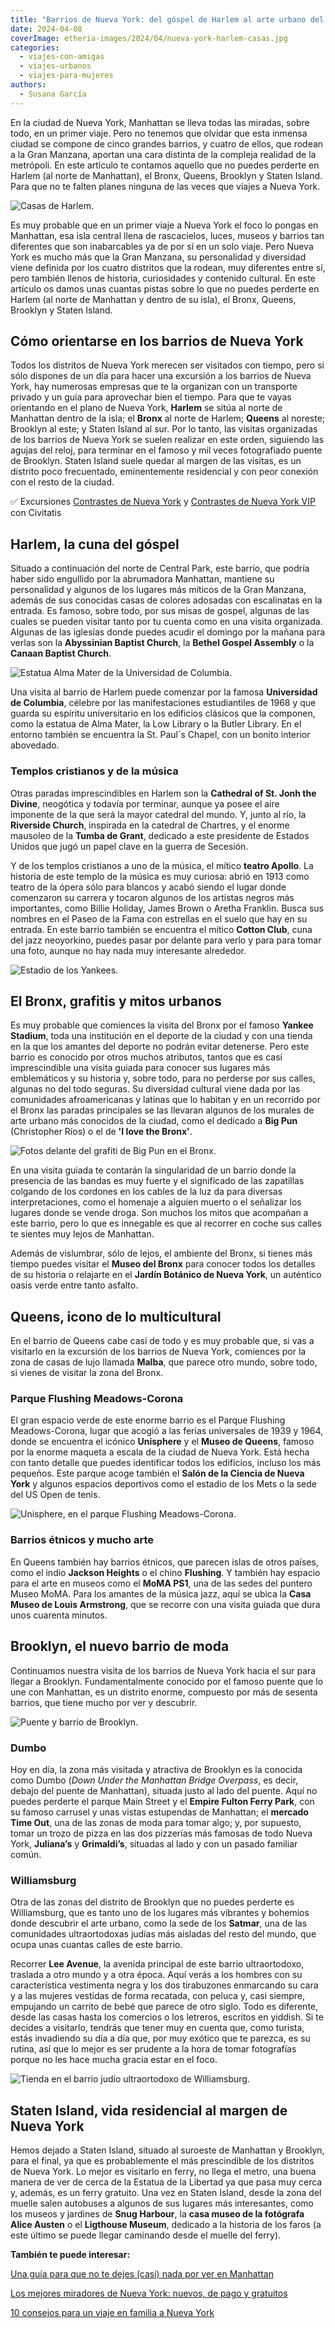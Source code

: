 ```yaml
---
title: "Barrios de Nueva York: del góspel de Harlem al arte urbano del Bronx y a los lugares de moda de Brooklyn"
date: 2024-04-08
coverImage: etheria-images/2024/04/nueva-york-harlem-casas.jpg
categories: 
  - viajes-con-amigas
  - viajes-urbanos
  - viajes-para-mujeres
authors: 
  - Susana García
---
```


En la ciudad de Nueva York, Manhattan se lleva todas las miradas, sobre todo, en un 
primer viaje. Pero no tenemos que olvidar que esta inmensa ciudad se compone de cinco 
grandes barrios, y cuatro de ellos, que rodean a la Gran Manzana, aportan una cara 
distinta de la compleja realidad de la metrópoli. En este artículo te contamos aquello 
que no puedes perderte en Harlem (al norte de Manhattan), el Bronx, Queens, Brooklyn y 
Staten Island. Para que no te falten planes ninguna de las veces que viajes a Nueva 
York. 

![Casas de Harlem.](etheria-images/2024/04/nueva-york-harlem-casas.jpg "Casas de Harlem.")

Es muy probable que en un primer viaje a Nueva York el foco lo pongas en Manhattan, esa 
isla central llena de rascacielos, luces, museos y barrios tan diferentes que son 
inabarcables ya de por sí en un solo viaje. Pero Nueva York es mucho más que la Gran 
Manzana, su personalidad y diversidad viene definida por los cuatro distritos que la 
rodean, muy diferentes entre sí, pero también llenos de historia, curiosidades y 
contenido cultural. En este artículo os damos unas cuantas pistas sobre lo que no puedes 
perderte en Harlem (al norte de Manhattan y dentro de su isla), el Bronx, Queens, 
Brooklyn y Staten Island. 

## Cómo orientarse en los barrios de Nueva York

Todos los distritos de Nueva York merecen ser visitados con tiempo, pero si sólo 
dispones de un día para hacer una excursión a los barrios de Nueva York, hay numerosas 
empresas que te la organizan con un transporte privado y un guía para aprovechar bien el 
tiempo. Para que te vayas orientando en el plano de Nueva York, **Harlem** se sitúa al 
norte de Manhattan dentro de la isla; el **Bronx** al norte de Harlem; **Queens** al 
noreste; Brooklyn al este; y Staten Island al sur. Por lo tanto, las visitas organizadas 
de los barrios de Nueva York se suelen realizar en este orden, siguiendo las agujas del 
reloj, para terminar en el famoso y mil veces fotografiado puente de Brooklyn. Staten 
Island suele quedar al margen de las visitas, es un distrito poco frecuentado, 
eminentemente residencial y con peor conexión con el resto de la ciudad. 

✅ Excursiones [Contrastes de Nueva 
York](https://www.civitatis.com/es/nueva-york/contrastes-nueva-york/?aid=10211) y [Contrastes 
de Nueva York 
VIP](https://www.civitatis.com/es/nueva-york/contrastes-nueva-york-vip/?aid=10211) con 
Civitatis 

## Harlem, la cuna del góspel

Situado a continuación del norte de Central Park, este barrio, que podría haber sido 
engullido por la abrumadora Manhattan, mantiene su personalidad y algunos de los lugares 
más míticos de la Gran Manzana, además de sus conocidas casas de colores adosadas con 
escalinatas en la entrada. Es famoso, sobre todo, por sus misas de gospel, algunas de 
las cuales se pueden visitar tanto por tu cuenta como en una visita organizada. Algunas 
de las iglesias donde puedes acudir el domingo por la mañana para verlas son la 
**Abyssinian Baptist Church**, la **Bethel Gospel Assembly** o la **Canaan Baptist 
Church**. 

![Estatua Alma Mater de la Universidad de Columbia.](etheria-images/2024/04/nueva-york-universidad-columbia.jpg "Estatua Alma Mater de la Universidad de Columbia. © Susana García.")

Una visita al barrio de Harlem puede comenzar por la famosa **Universidad de Columbia**, 
célebre por las manifestaciones estudiantiles de 1968 y que guarda su espíritu 
universitario en los edificios clásicos que la componen, como la estatua de Alma Mater, 
la Low Library o la Butler Library. En el entorno también se encuentra la St. Paul´s 
Chapel, con un bonito interior abovedado. 

### Templos cristianos y de la música

Otras paradas imprescindibles en Harlem son la **Cathedral of St. Jonh the Divine**, 
neogótica y todavía por terminar, aunque ya posee el aire imponente de la que será la 
mayor catedral del mundo. Y, junto al río, la **Riverside Church**, inspirada en la 
catedral de Chartres, y el enorme mausoleo de la **Tumba de Grant**, dedicado a este 
presidente de Estados Unidos que jugó un papel clave en la guerra de Secesión. 

Y de los templos cristianos a uno de la música, el mítico **teatro Apollo**. La historia 
de este templo de la música es muy curiosa: abrió en 1913 como teatro de la ópera sólo 
para blancos y acabó siendo el lugar donde comenzaron su carrera y tocaron algunos de 
los artistas negros más importantes, como Billie Holiday, James Brown o Aretha Franklin. 
Busca sus nombres en el Paseo de la Fama con estrellas en el suelo que hay en su 
entrada. En este barrio también se encuentra el mítico **Cotton Club**, cuna del jazz 
neoyorkino, puedes pasar por delante para verlo y para para tomar una foto, aunque no 
hay nada muy interesante alrededor. 

![Estadio de los Yankees.](etheria-images/2024/04/nueva-york-estadio-yankees.jpg "Estadio de los Yankees. © David Vives.")

## El Bronx, grafitis y mitos urbanos

Es muy probable que comiences la visita del Bronx por el famoso **Yankee Stadium**, toda 
una institución en el deporte de la ciudad y con una tienda en la que los amantes del 
deporte no podrán evitar detenerse. Pero este barrio es conocido por otros muchos 
atributos, tantos que es casi imprescindible una visita guiada para conocer sus lugares 
más emblemáticos y su historia y, sobre todo, para no perderse por sus calles, algunas 
no del todo seguras. Su diversidad cultural viene dada por las comunidades 
afroamericanas y latinas que lo habitan y en un recorrido por el Bronx las paradas 
principales se las llevaran algunos de los murales de arte urbano más conocidos de la 
ciudad, como el dedicado a **Big Pun** (Christopher Ríos) o el de **'I love the 
Bronx'**. 

![Fotos delante del grafiti de Big Pun en el Bronx.](etheria-images/2024/04/nueva-york-bronx-grafiti.jpg "Fotos delante del grafiti de Big Pun en el Bronx. © Susana García.")

En una visita guiada te contarán la singularidad de un barrio donde la presencia de las 
bandas es muy fuerte y el significado de las zapatillas colgando de los cordones en los 
cables de la luz da para diversas interpretaciones, como el homenaje a alguien muerto o 
el señalizar los lugares donde se vende droga. Son muchos los mitos que acompañan a este 
barrio, pero lo que es innegable es que al recorrer en coche sus calles te sientes muy 
lejos de Manhattan. 

Además de vislumbrar, sólo de lejos, el ambiente del Bronx, si tienes más tiempo puedes 
visitar el **Museo del Bronx** para conocer todos los detalles de su historia o 
relajarte en el **Jardín Botánico de Nueva York**, un auténtico oasis verde entre tanto 
asfalto. 

## Queens, icono de lo multicultural

En el barrio de Queens cabe casi de todo y es muy probable que, si vas a visitarlo en la 
excursión de los barrios de Nueva York, comiences por la zona de casas de lujo llamada 
**Malba**, que parece otro mundo, sobre todo, si vienes de visitar la zona del Bronx. 

### Parque Flushing Meadows-Corona

El gran espacio verde de este enorme barrio es el Parque Flushing Meadows-Corona, lugar 
que acogió a las ferias universales de 1939 y 1964, donde se encuentra el icónico 
**Unisphere** y el **Museo de Queens**, famoso por la enorme maqueta a escala de la 
ciudad de Nueva York. Está hecha con tanto detalle que puedes identificar todos los 
edificios, incluso los más pequeños. Este parque acoge también el **Salón de la Ciencia 
de Nueva York** y algunos espacios deportivos como el estadio de los Mets o la sede del 
US Open de tenis. 

![Unisphere, en el parque Flushing Meadows-Corona.](etheria-images/2024/04/nueva-york-barrios-parque-flushing-meadows.jpg "Unisphere, en el parque Flushing Meadows-Corona. © Emma Angel.")

### Barrios étnicos y mucho arte

En Queens también hay barrios étnicos, que parecen islas de otros países, como el indio 
**Jackson Heights** o el chino **Flushing**. Y también hay espacio para el arte en 
museos como el **MoMA PS1**, una de las sedes del puntero Museo MoMA. Para los amantes 
de la música jazz, aquí se ubica la **Casa Museo de Louis Armstrong**, que se recorre 
con una visita guiada que dura unos cuarenta minutos. 

## Brooklyn, el nuevo barrio de moda

Continuamos nuestra visita de los barrios de Nueva York hacia el sur para llegar a 
Brooklyn. Fundamentalmente conocido por el famoso puente que lo une con Manhattan, es un 
distrito enorme, compuesto por más de sesenta barrios, que tiene mucho por ver y 
descubrir. 

![Puente y barrio de Brooklyn.](etheria-images/2024/04/nueva-york-puente-brooklyn.jpg "Puente y barrio de Brooklyn.")

### Dumbo

Hoy en día, la zona más visitada y atractiva de Brooklyn es la conocida como Dumbo 
(_Down Under the Manhattan Bridge Overpass_, es decir, debajo del puente de Manhattan), 
situada justo al lado del puente. Aquí no puedes perderte el parque Main Street y el 
**Empire Fulton Ferry Park**, con su famoso carrusel y unas vistas estupendas de 
Manhattan; el **mercado Time Out**, una de las zonas de moda para tomar algo; y, por 
supuesto, tomar un trozo de pizza en las dos pizzerías más famosas de todo Nueva York, 
**Juliana’s** y **Grimaldi’s**, situadas al lado y con un pasado familiar común. 

### Williamsburg

Otra de las zonas del distrito de Brooklyn que no puedes perderte es Williamsburg, que 
es tanto uno de los lugares más vibrantes y bohemios donde descubrir el arte urbano, 
como la sede de los **Satmar**, una de las comunidades ultraortodoxas judías más 
aisladas del resto del mundo, que ocupa unas cuantas calles de este barrio. 

Recorrer **Lee Avenue**, la avenida principal de este barrio ultraortodoxo, traslada a 
otro mundo y a otra época. Aquí verás a los hombres con su característica vestimenta 
negra y los dos tirabuzones enmarcando su cara y a las mujeres vestidas de forma 
recatada, con peluca y, casi siempre, empujando un carrito de bebé que parece de otro 
siglo. Todo es diferente, desde las casas hasta los comercios o los letreros, escritos 
en yiddish. Si te decides a visitarlo, tendrás que tener muy en cuenta que, como 
turista, estás invadiendo su día a día que, por muy exótico que te parezca, es su 
rutina, así que lo mejor es ser prudente a la hora de tomar fotografías porque no les 
hace mucha gracia estar en el foco. 

![Tienda en el barrio judío ultraortodoxo de Williamsburg.](etheria-images/2024/04/nueva-york-barrio-judio-tienda.jpg "Tienda en el barrio judío ultraortodoxo de Williamsburg. © Susana García.")

## Staten Island, vida residencial al margen de Nueva York

Hemos dejado a Staten Island, situado al suroeste de Manhattan y Brooklyn, para el 
final, ya que es probablemente el más prescindible de los distritos de Nueva York. Lo 
mejor es visitarlo en ferry, no llega el metro, una buena manera de ver de cerca de la 
Estatua de la Libertad ya que pasa muy cerca y, además, es un ferry gratuito. Una vez en 
Staten Island, desde la zona del muelle salen autobuses a algunos de sus lugares más 
interesantes, como los museos y jardines de **Snug Harbour**, la **casa museo de la 
fotógrafa Alice Austen** o el **Ligthouse Museum**, dedicado a la historia de los faros 
(a este último se puede llegar caminando desde el muelle del ferry). 

**También te puede interesar:** 

[Una guía para que no te dejes (casi) nada por ver en 
Manhattan](https://etheriamagazine.com/2024/01/11/que-ver-en-manhattan-nueva-york/) 

[Los mejores miradores de Nueva York: nuevos, de pago y 
gratuitos](https://etheriamagazine.com/2020/02/24/los-mejores-miradores-de-nueva-york-gratis-de-pago/) 

[10 consejos para un viaje en familia a Nueva 
York](https://etheriamagazine.com/2018/07/28/consejos-para-viajar-en-familia-a-nueva-york/)
